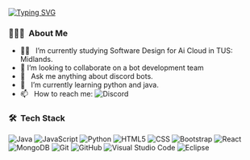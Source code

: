 

<!--
**MaasterOogwaay/MaasterOogwaay** is a ✨ _special_ ✨ repository because its `README.md` (this file) appears on your GitHub profile.

Here are some ideas to get you started:

- 🔭 I’m currently working on ...
- 🌱 I’m currently learning ...
- 👯 I’m looking to collaborate on ...
- 🤔 I’m looking for help with ...
- 💬 Ask me about ...
- 📫 How to reach me: ...
- 😄 Pronouns: ...
- ⚡ Fun fact: ...
-->

[![Typing SVG](https://readme-typing-svg.herokuapp.com?font=Fira+Code&size=28&pause=1000&width=435&lines=Hey!+I'm+Dylan)](https://github.com/MaasterOogwaay)

<h3> 👨🏻‍💻 &nbsp;About Me </h3>

- 👨‍💻 &nbsp; I’m currently studying Software Design for Ai Cloud in TUS: Midlands.
- 👯 I’m looking to collaborate on a bot development team
- 💬 &nbsp; Ask me anything about discord bots.
- 🌱 &nbsp; I’m currently learning python and java.
- 📫 &nbsp; How to reach me: ![Discord](https://img.shields.io/badge/-Master-Oogway#1292-333333?style=for-the-badge&logo=discord)

<h3> 🛠 &nbsp;Tech Stack</h3>

  ![Java](https://img.shields.io/badge/-Java-333333?style=for-the-badge&logo=Java&logoColor=007396)
  ![JavaScript](https://img.shields.io/badge/-JavaScript-333333?style=for-the-badge&logo=javascript)
  ![Python](https://img.shields.io/badge/-Python-333333?style=for-the-badge&logo=python)
  ![HTML5](https://img.shields.io/badge/-HTML5-333333?style=for-the-badge&logo=HTML5)
  ![CSS](https://img.shields.io/badge/-CSS-333333?style=for-the-badge&logo=CSS3&logoColor=1572B6)
  ![Bootstrap](https://img.shields.io/badge/-Bootstrap-333333?style=for-the-badge&logo=bootstrap&logoColor=563D7C)
  ![React](https://img.shields.io/badge/-React-333333?style=for-the-badge&logo=react)
  ![MongoDB](https://img.shields.io/badge/-MongoDB-333333?style=for-the-badge&logo=mongodb)
  ![Git](https://img.shields.io/badge/-Git-333333?style=for-the-badge&logo=git)
  ![GitHub](https://img.shields.io/badge/-GitHub-333333?style=for-the-badge&logo=github)
  ![Visual Studio Code](https://img.shields.io/badge/-Visual%20Studio%20Code-333333?style=for-the-badge&logo=visual-studio-code&logoColor=007ACC)
  ![Eclipse](https://img.shields.io/badge/-Eclipse-333333?style=for-the-badge&logo=eclipse-ide&logoColor=2C2255)

<!--
<h3> 📈 &nbsp;My Stats</h3>

<div align="center">

  <img height="180em" src="https://github-readme-stats.vercel.app/api?username=MaasterOogwaay&theme=buefy&show_icons=true" />

  <img height="180em" src="https://github-readme-stats.vercel.app/api/top-langs/?username=MaasterOogwaay&theme=buefy&layout=compact&langs_count=10&hide=Shell&card_width=400" />

</div>

<br/>

<div align="center">

  ![](https://github-readme-streak-stats.herokuapp.com/?user=MaasterOogwaay&theme=dark)
  
  <img src="https://activity-graph.herokuapp.com/graph?username=MaasterOogwaay&theme=react-dark&bg_color=20232a&hide_border=true" width="100%">

</div>
-->
